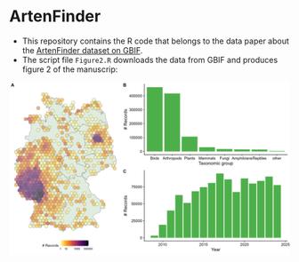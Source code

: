 # ArtenFinder
- This repository contains the R code that belongs to the data paper about the [ArtenFinder dataset on GBIF](https://www.gbif.org/dataset/aa6c5ee6-d4d7-4a65-a04f-379cffbf4842).
- The script file `Figure2.R` downloads the data from GBIF and produces figure 2 of the manuscrip:

![Figure2](figure2.jpg)
